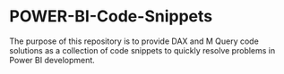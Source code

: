 # POWER-BI-Code-Snippets

The purpose of this repository is to provide DAX and M Query code solutions as a collection of code snippets to quickly resolve problems in Power BI development.
